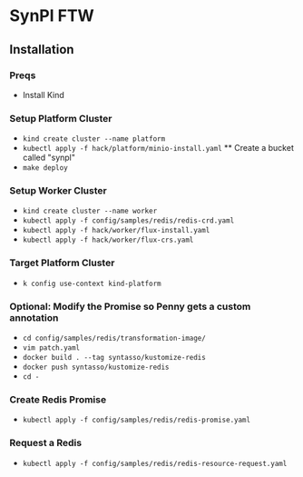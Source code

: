 # SynPl FTW

## Installation 

### Preqs
* Install Kind

### Setup Platform Cluster
* `kind create cluster --name platform`
* `kubectl apply -f hack/platform/minio-install.yaml`
** Create a bucket called "synpl"
* `make deploy`

### Setup Worker Cluster
* `kind create cluster --name worker`
* `kubectl apply -f config/samples/redis/redis-crd.yaml`
* `kubectl apply -f hack/worker/flux-install.yaml`
* `kubectl apply -f hack/worker/flux-crs.yaml`

### Target Platform Cluster
* `k config use-context kind-platform`

### Optional: Modify the Promise so Penny gets a custom annotation
* `cd config/samples/redis/transformation-image/`
* `vim patch.yaml`
* `docker build . --tag syntasso/kustomize-redis`
* `docker push syntasso/kustomize-redis`
* `cd -`

### Create Redis Promise
* `kubectl apply -f config/samples/redis/redis-promise.yaml`

### Request a Redis
* `kubectl apply -f config/samples/redis/redis-resource-request.yaml`
